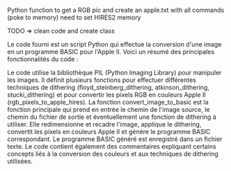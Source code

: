 Python function to get a RGB pic and create an apple.txt with all commands (poke to memory) need to set HIRES2 memory

TODO => clean code and create class


Le code fourni est un script Python qui effectue la conversion d'une image en un programme BASIC pour l'Apple II. Voici un résumé des principales fonctionnalités du code :

Le code utilise la bibliothèque PIL (Python Imaging Library) pour manipuler les images.
Il définit plusieurs fonctions pour effectuer différentes techniques de dithering (floyd_steinberg_dithering, atkinson_dithering, stucki_dithering) et pour convertir les pixels RGB en couleurs Apple II (rgb_pixels_to_apple_hires).
La fonction convert_image_to_basic est la fonction principale qui prend en entrée le chemin de l'image source, le chemin du fichier de sortie et éventuellement une fonction de dithering à utiliser. Elle redimensionne et recadre l'image, applique le dithering, convertit les pixels en couleurs Apple II et génère le programme BASIC correspondant.
Le programme BASIC généré est enregistré dans un fichier texte.
Le code contient également des commentaires expliquant certains concepts liés à la conversion des couleurs et aux techniques de dithering utilisées.
